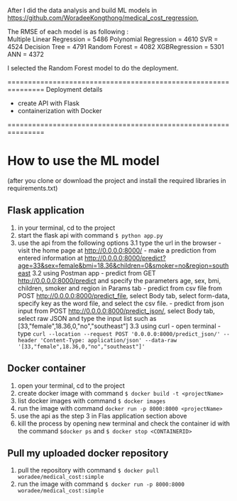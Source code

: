 After I did the data analysis and build ML models in  
https://github.com/WoradeeKongthong/medical_cost_regression,  

The RMSE of each model is as following :  
Multiple Linear Regression = 5486
Polynomial Regression = 4610
SVR = 4524
Decision Tree = 4791
Random Forest = 4082
XGBRegression = 5301
ANN = 4372

I selected the Random Forest model to do the deployment.  
  
===============================================================
Deployment details  
- create API with Flask
- containerization with Docker


===============================================================
# How to use the ML model
(after you clone or download the project
and install the required libraries in requirements.txt)

## Flask application
1. in your terminal, cd to the project
2. start the flask api with command `$ python app.py`
3. use the api from the following options
	3.1 type the url in the browser
		- visit the home page at http://0.0.0.0:8000/
		- make a prediction from entered information at http://0.0.0.0:8000/predict?age=33&sex=female&bmi=18.36&children=0&smoker=no&region=southeast
	3.2 using Postman app
		- predict from GET http://0.0.0.0:8000/predict and specify the parameters age, sex, bmi, children, smoker and region in Params tab
		- predict from csv file from POST http://0.0.0.0:8000/predict_file, select Body tab, select form-data, specify key as the word file, and select the csv file.
		- predict from json input from POST http://0.0.0.0:8000/predict_json/, select Body tab, select raw JSON and type the input list such as [33,"female",18.36,0,"no","southeast"]
	3.3 using curl 
		- open terminal
		- type `curl --location --request POST '0.0.0.0:8000/predict_json/' --header 'Content-Type: application/json' --data-raw '[33,"female",18.36,0,"no","southeast"]'`

## Docker container
1. open your terminal, cd to the project
2. create docker image with command `$ docker build -t <projectName>`
3. list docker images with command `$ docker images`
4. run the image with command `docker run -p 8000:8000 <projectName>`
5. use the api as the step 3 in Flas application section above
6. kill the process by opening new terminal and check the container id with the command `$docker ps` and `$ docker stop <CONTAINERID>`

## Pull my uploaded docker repository
1. pull the repository with command `$ docker pull woradee/medical_cost:simple`
2. run the image with command `$ docker run -p 8000:8000 woradee/medical_cost:simple`
